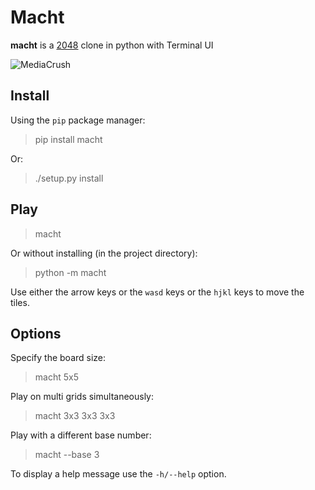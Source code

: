 # Macht

**macht** is a [2048](http://gabrielecirulli.github.io/2048/) clone in python with Terminal UI


![MediaCrush](https://mediacru.sh/vxW8AH7nzr6B.gif)

## Install

Using the `pip` package manager:

> pip install macht


Or:

 > ./setup.py install

## Play

> macht

Or without installing (in the project directory):

> python -m macht

Use either the arrow keys or the `wasd` keys or the `hjkl` keys to move the tiles.

## Options

Specify the board size:

> macht 5x5

Play on multi grids simultaneously:

> macht 3x3 3x3 3x3

Play with a different base number:

> macht --base 3

To display a help message use the `-h/--help` option.
